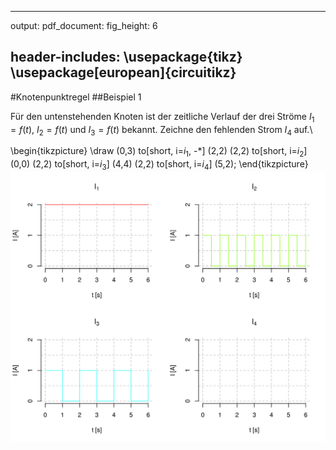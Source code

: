 
---
output: 
  pdf_document: 
    fig_height: 6

header-includes:
	\usepackage{tikz}
	\usepackage[european]{circuitikz}
---

#Knotenpunktregel
##Beispiel 1

Für den untenstehenden Knoten ist der zeitliche Verlauf der drei Ströme $I_1 = f(t)$, $I_2 = f(t)$ und $I_3 = f(t)$ bekannt.
Zeichne den fehlenden Strom $I_4$ auf.\

\begin{tikzpicture}
	\draw 
	(0,3) to[short, i=$i_1$, -*] (2,2)
	(2,2) to[short, i=$i_2$] (0,0)
	(2,2) to[short, i=$i_3$] (4,4)
	(2,2) to[short, i=$i_4$] (5,2);
\end{tikzpicture}
![Stromverlauf](figure/kirchhoff_1-1.png)
